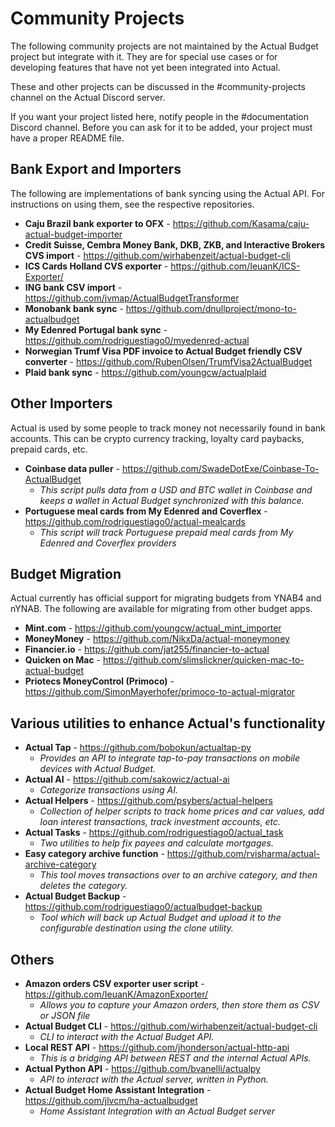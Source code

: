 # Community Projects


The following community projects are not maintained by the Actual Budget project but integrate with it.
They are for special use cases or for developing features that have not yet been integrated into Actual.

These and other projects can be discussed in the #community-projects channel on the Actual Discord server.

If you want your project listed here, notify people in the #documentation Discord channel. Before you can ask
for it to be added, your project must have a proper README file.

## Bank Export and Importers

The following are implementations of bank syncing using the Actual API. For instructions on using them, see the respective repositories.

* **Caju Brazil bank exporter to OFX** - https://github.com/Kasama/caju-actual-budget-importer
* **Credit Suisse, Cembra Money Bank, DKB, ZKB, and Interactive Brokers CVS import** - https://github.com/wirhabenzeit/actual-budget-cli
* **ICS Cards Holland CVS exporter** - https://github.com/IeuanK/ICS-Exporter/
* **ING bank CSV import** - https://github.com/jvmap/ActualBudgetTransformer
* **Monobank bank sync** - https://github.com/dnullproject/mono-to-actualbudget
* **My Edenred Portugal bank sync** - https://github.com/rodriguestiago0/myedenred-actual
* **Norwegian Trumf Visa PDF invoice to Actual Budget friendly CSV converter** - https://github.com/RubenOlsen/TrumfVisa2ActualBudget
* **Plaid bank sync** - https://github.com/youngcw/actualplaid



## Other Importers

Actual is used by some people to track money not necessarily found in bank accounts. This can be crypto currency
tracking, loyalty card paybacks, prepaid cards, etc.

* **Coinbase data puller** - https://github.com/SwadeDotExe/Coinbase-To-ActualBudget
  - *This script pulls data from a USD and BTC wallet in Coinbase and keeps a wallet in Actual Budget synchronized with this balance.*
* **Portuguese meal cards from My Edenred and Coverflex** - https://github.com/rodriguestiago0/actual-mealcards
  - *This script will track Portuguese prepaid meal cards from My Edenred and Coverflex providers*


## Budget Migration

Actual currently has official support for migrating budgets from YNAB4 and nYNAB. The following are available for migrating from other budget apps.

* **Mint.com** - https://github.com/youngcw/actual_mint_importer
* **MoneyMoney** - https://github.com/NikxDa/actual-moneymoney
* **Financier.io** - https://github.com/jat255/financier-to-actual
* **Quicken on Mac** - https://github.com/slimslickner/quicken-mac-to-actual-budget
* **Priotecs MoneyControl (Primoco)** - https://github.com/SimonMayerhofer/primoco-to-actual-migrator


## Various utilities to enhance Actual's functionality

* **Actual Tap** - https://github.com/bobokun/actualtap-py
   - *Provides an API to integrate tap-to-pay transactions on mobile devices with Actual Budget.*
* **Actual AI** - https://github.com/sakowicz/actual-ai
   - *Categorize transactions using AI.*
* **Actual Helpers** - https://github.com/psybers/actual-helpers
   - *Collection of helper scripts to track home prices and car values, add loan interest transactions, track investment accounts, etc.*
* **Actual Tasks** - https://github.com/rodriguestiago0/actual_task
   - *Two utilities to help fix payees and calculate mortgages.*
* **Easy category archive function** - https://github.com/rvisharma/actual-archive-category
   - *This tool moves transactions over to an _archive_ category, and then deletes the category.*
* **Actual Budget Backup** - https://github.com/rodriguestiago0/actualbudget-backup
   - *Tool which will back up Actual Budget and upload it to the configurable destination using the clone utility.*


## Others

* **Amazon orders CSV exporter user script** - https://github.com/IeuanK/AmazonExporter/
   - *Allows you to capture your Amazon orders, then store them as CSV or JSON file*
* **Actual Budget CLI** - https://github.com/wirhabenzeit/actual-budget-cli
   - *CLI to interact with the Actual Budget API.*
* **Local REST API** - https://github.com/jhonderson/actual-http-api
   - *This is a bridging API between REST and the internal Actual APIs.*
* **Actual Python API** - https://github.com/bvanelli/actualpy
   - *API to interact with the Actual server, written in Python.*
* **Actual Budget Home Assistant Integration** - https://github.com/jlvcm/ha-actualbudget
   - *Home Assistant Integration with an Actual Budget server*
